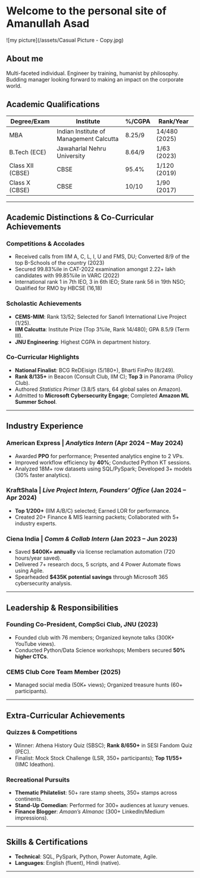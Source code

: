 # Welcome to the personal site of Amanullah Asad

![my picture](/assets/Casual Picture - Copy.jpg)

## About me

Multi-faceted individual. Engineer by training, humanist by philosophy. Budding manager looking forward to making an impact on the corporate world.

## Academic Qualifications  
| Degree/Exam                | Institute                              | %/CGPA    | Rank/Year       |  
|----------------------------|----------------------------------------|-----------|-----------------|  
| MBA                        | Indian Institute of Management Calcutta| 8.25/9    | 14/480 (2025)   |  
| B.Tech (ECE)               | Jawaharlal Nehru University           | 8.64/9    | 1/63 (2023)     |  
| Class XII (CBSE)           | CBSE                                      | 95.4%     | 1/120 (2019)    |  
| Class X (CBSE)             | CBSE                                      | 10/10     | 1/90 (2017)     |  

---

## Academic Distinctions & Co-Curricular Achievements  
### Competitions & Accolades  
- Received calls from IIM A, C, L, I, U and FMS, DU; Converted 8/9 of the top B-Schools of the country (2023)
- Secured 99.83%ile in CAT-2022 examination amongst 2.22+ lakh candidates with 99.85%ile in VARC (2022)
- International rank 1 in 7th IEO, 3 in 6th IEO; State rank 56 in 19th NSO; Qualified for RMO by HBCSE (16,18)

### Scholastic Achievements  
- **CEMS-MIM**: Rank 13/52; Selected for Sanofi International Live Project (1/25).  
- **IIM Calcutta**: Institute Prize (Top 3%ile, Rank 14/480); GPA 8.5/9 (Term III).  
- **JNU Engineering**: Highest CGPA in department history.  

### Co-Curricular Highlights  
- **National Finalist**: BCG ReDEisign (5/180+), Bharti FinPro (8/249).  
- **Rank 8/135+** in Beacon (Consult Club, IIM C); **Top 3** in Panorama (Policy Club).  
- Authored *Statistics Primer* (3.8/5 stars, 64 global sales on Amazon).  
- Admitted to **Microsoft Cybersecurity Engage**; Completed **Amazon ML Summer School**.  

---

## Industry Experience  
### American Express | *Analytics Intern* (Apr 2024 – May 2024)  
- Awarded **PPO** for performance; Presented analytics engine to 2 VPs.  
- Improved workflow efficiency by **40%**; Conducted Python KT sessions.  
- Analyzed 18M+ row datasets using SQL/PySpark; Developed 3+ models (30% faster analytics).  

### KraftShala | *Live Project Intern, Founders’ Office* (Jan 2024 – Apr 2024)  
- **Top 1/200+** (IIM A/B/C) selected; Earned LOR for performance.  
- Created 20+ Finance & MIS learning packets; Collaborated with 5+ industry experts.  

### Ciena India | *Comm & Collab Intern* (Jan 2023 – Jun 2023)  
- Saved **$400K+ annually** via license reclamation automation (720 hours/year saved).  
- Delivered 7+ research docs, 5 scripts, and 4 Power Automate flows using Agile.  
- Spearheaded **$435K potential savings** through Microsoft 365 cybersecurity analysis.  

---

## Leadership & Responsibilities  
### Founding Co-President, CompSci Club, JNU (2023)  
- Founded club with 76 members; Organized keynote talks (300K+ YouTube views).  
- Conducted Python/Data Science workshops; Members secured **50% higher CTCs**.  

### CEMS Club Core Team Member (2025)  
- Managed social media (50K+ views); Organized treasure hunts (60+ participants).  

---

## Extra-Curricular Achievements  
### Quizzes & Competitions  
- Winner: Athena History Quiz (SBSC); **Rank 8/650+** in SESI Fandom Quiz (PEC).  
- Finalist: Mock Stock Challenge (LSR, 350+ participants); **Top 11/55+** (IIMC Ideathon).  

### Recreational Pursuits  
- **Thematic Philatelist**: 50+ rare stamp sheets, 350+ stamps across continents.  
- **Stand-Up Comedian**: Performed for 300+ audiences at luxury venues.  
- **Finance Blogger**: *Amaan’s Almanac* (300+ LinkedIn/Medium impressions).  

---

## Skills & Certifications  
- **Technical**: SQL, PySpark, Python, Power Automate, Agile.  
- **Languages**: English (fluent), Hindi (native).  

---
